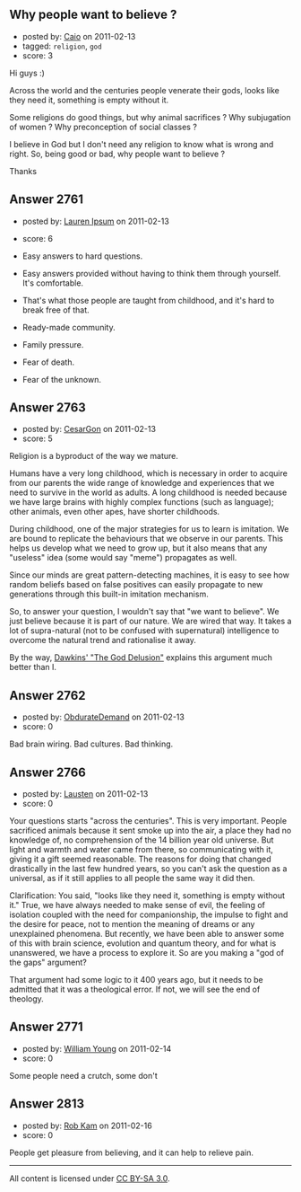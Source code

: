 ## Why people want to believe ?

- posted by: [Caio](https://stackexchange.com/users/-1/1066-caio) on 2011-02-13
- tagged: `religion`, `god`
- score: 3

Hi guys :)

Across the world and the centuries people venerate their gods, looks like they need it, something is empty without it.

Some religions do good things, but why animal sacrifices ? Why subjugation of women ? Why preconception of social classes ?

I believe in God but I don't need any religion to know what is wrong and right. So, being good or bad, why people want to believe ?

Thanks


## Answer 2761

- posted by: [Lauren Ipsum](https://stackexchange.com/users/-1/71-lauren-ipsum) on 2011-02-13
- score: 6

 - Easy answers to hard questions.
 - Easy answers provided without having
   to think them through yourself. It's comfortable.
 - That's what those people are taught from
   childhood, and it's hard to break
   free of that.
 - Ready-made community.
 - Family pressure.
 - Fear of death.
 - Fear of the unknown.


## Answer 2763

- posted by: [CesarGon](https://stackexchange.com/users/-1/80-cesargon) on 2011-02-13
- score: 5

Religion is a byproduct of the way we mature.

Humans have a very long childhood, which is necessary in order to acquire from our parents the wide range of knowledge and experiences that we need to survive in the world as adults. A long childhood is needed because we have large brains with highly complex functions (such as language); other animals, even other apes, have shorter childhoods.

During childhood, one of the major strategies for us to learn is imitation. We are bound to replicate the behaviours that we observe in our parents. This helps us develop what we need to grow up, but it also means that any "useless" idea (some would say "meme") propagates as well.

Since our minds are great pattern-detecting machines, it is easy to see how random beliefs based on false positives can easily propagate to new generations through this built-in imitation mechanism.

So, to answer your question, I wouldn't say that "we want to believe". We just believe because it is part of our nature. We are wired that way. It takes a lot of supra-natural (not to be confused with supernatural) intelligence to overcome the natural trend and rationalise it away.

By the way, <a href="http://en.wikipedia.org/wiki/The_god_delusion">Dawkins' "The God Delusion"</a> explains this argument much better than I.


## Answer 2762

- posted by: [ObdurateDemand](https://stackexchange.com/users/-1/524-obduratedemand) on 2011-02-13
- score: 0

Bad brain wiring.  Bad cultures.  Bad thinking.


## Answer 2766

- posted by: [Lausten](https://stackexchange.com/users/-1/584-lausten) on 2011-02-13
- score: 0

Your questions starts "across the centuries". This is very important. People sacrificed animals because it sent smoke up into the air, a place they had no knowledge of, no comprehension of the 14 billion year old universe. But light and warmth and water came from there, so communicating with it, giving it a gift seemed reasonable. The reasons for doing that changed drastically in the last few hundred years, so you can't ask the question as a universal, as if it still applies to all people the same way it did then. 

Clarification: You said, "looks like they need it, something is empty without it." True, we have always needed to make sense of evil, the feeling of isolation coupled with the need for companionship, the impulse to fight and the desire for peace, not to mention the meaning of dreams or any unexplained phenomena. But recently, we have been able to answer some of this with brain science, evolution and quantum theory, and for what is unanswered, we have a process to explore it. So are you making a "god of the gaps" argument? 

That argument had some logic to it 400 years ago, but it needs to be admitted that it was a theological error. If not, we will see the end of theology. 




## Answer 2771

- posted by: [William Young](https://stackexchange.com/users/-1/1069-william-young) on 2011-02-14
- score: 0

Some people need a crutch, some don't


## Answer 2813

- posted by: [Rob Kam](https://stackexchange.com/users/-1/612-rob-kam) on 2011-02-16
- score: 0

People get pleasure from believing, and it can help to relieve pain.




---

All content is licensed under [CC BY-SA 3.0](https://creativecommons.org/licenses/by-sa/3.0/).
